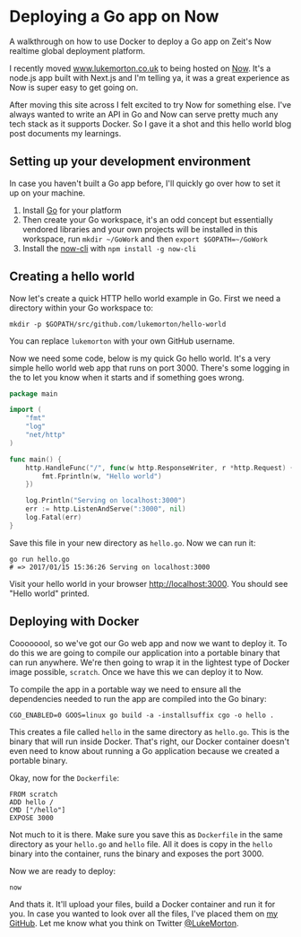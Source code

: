 # Deploying a Go app on Now

A walkthrough on how to use Docker to deploy a Go app on Zeit's Now realtime global deployment platform.

I recently moved www.lukemorton.co.uk to being hosted on [Now](https://now.sh). It's a node.js app built with Next.js and I'm telling ya, it was a great experience as Now is super easy to get going on.

After moving this site across I felt excited to try Now for something else. I've always wanted to write an API in Go and Now can serve pretty much any tech stack as it supports Docker. So I gave it a shot and this hello world blog post documents my learnings.

## Setting up your development environment

In case you haven't built a Go app before, I'll quickly go over how to set it up on your machine.

1. Install [Go](https://golang.org/doc/install#install) for your platform
2. Then create your Go workspace, it's an odd concept but essentially vendored libraries and your own projects will be installed in this workspace, run `mkdir ~/GoWork` and then `export $GOPATH=~/GoWork`
3. Install the [now-cli](https://github.com/zeit/now-cli/) with `npm install -g now-cli`

## Creating a hello world

Now let's create a quick HTTP hello world example in Go. First we need a directory within your Go workspace to:

```
mkdir -p $GOPATH/src/github.com/lukemorton/hello-world
```

You can replace `lukemorton` with your own GitHub username.

Now we need some code, below is my quick Go hello world. It's a very simple hello world web app that runs on port 3000. There's some logging in the to let you know when it starts and if something goes wrong.

``` go
package main

import (
	"fmt"
	"log"
	"net/http"
)

func main() {
	http.HandleFunc("/", func(w http.ResponseWriter, r *http.Request) {
		fmt.Fprintln(w, "Hello world")
	})

	log.Println("Serving on localhost:3000")
	err := http.ListenAndServe(":3000", nil)
	log.Fatal(err)
}
```

Save this file in your new directory as `hello.go`. Now we can run it:

```
go run hello.go
# => 2017/01/15 15:36:26 Serving on localhost:3000
```

Visit your hello world in your browser [http://localhost:3000](http://localhost:3000). You should see "Hello world" printed.

## Deploying with Docker

Coooooool, so we've got our Go web app and now we want to deploy it. To do this we are going to compile our application into a portable binary that can run anywhere. We're then going to wrap it in the lightest type of Docker image possible, `scratch`. Once we have this we can deploy it to Now.

To compile the app in a portable way we need to ensure all the dependencies needed to run the app are compiled into the Go binary:

```
CGO_ENABLED=0 GOOS=linux go build -a -installsuffix cgo -o hello .
```

This creates a file called `hello` in the same directory as `hello.go`. This is the binary that will run inside Docker. That's right, our Docker container doesn't even need to know about running a Go application because we created a portable binary.

Okay, now for the `Dockerfile`:

```
FROM scratch
ADD hello /
CMD ["/hello"]
EXPOSE 3000
```

Not much to it is there. Make sure you save this as `Dockerfile` in the same directory as your `hello.go` and `hello` file. All it does is copy in the `hello` binary into the container, runs the binary and exposes the port 3000.

Now we are ready to deploy:

```
now
```

And thats it. It'll upload your files, build a Docker container and run it for you. In case you wanted to look over all the files, I've placed them on [my GitHub](https://github.com/lukemorton/hello-world). Let me know what you think on Twitter [@LukeMorton](https://twitter.com/LukeMorton).

